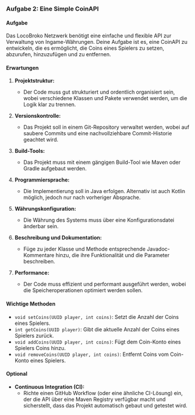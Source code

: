 ### Aufgabe 2: Eine Simple CoinAPI

#### Aufgabe
Das LocoBroko Netzwerk benötigt eine einfache und flexible API zur Verwaltung von Ingame-Währungen. Deine Aufgabe ist es, eine CoinAPI zu entwickeln, die es ermöglicht, die Coins eines Spielers zu setzen, abzurufen, hinzuzufügen und zu entfernen.

#### Erwartungen

1. **Projektstruktur:**
   - Der Code muss gut strukturiert und ordentlich organisiert sein, wobei verschiedene Klassen und Pakete verwendet werden, um die Logik klar zu trennen.

2. **Versionskontrolle:**
   - Das Projekt soll in einem Git-Repository verwaltet werden, wobei auf saubere Commits und eine nachvollziehbare Commit-Historie geachtet wird.

3. **Build-Tools:**
   - Das Projekt muss mit einem gängigen Build-Tool wie Maven oder Gradle aufgebaut werden.

4. **Programmiersprache:**
   - Die Implementierung soll in Java erfolgen. Alternativ ist auch Kotlin möglich, jedoch nur nach vorheriger Absprache.

5. **Währungskonfiguration:**
   - Die Währung des Systems muss über eine Konfigurationsdatei änderbar sein.

6. **Beschreibung und Dokumentation:**
   - Füge zu jeder Klasse und Methode entsprechende Javadoc-Kommentare hinzu, die ihre Funktionalität und die Parameter beschreiben.

7. **Performance:**
   - Der Code muss effizient und performant ausgeführt werden, wobei die Speicheroperationen optimiert werden sollen.

#### Wichtige Methoden

- `void setCoins(UUID player, int coins)`: Setzt die Anzahl der Coins eines Spielers.
- `int getCoins(UUID player)`: Gibt die aktuelle Anzahl der Coins eines Spielers zurück.
- `void addCoins(UUID player, int coins)`: Fügt dem Coin-Konto eines Spielers Coins hinzu.
- `void removeCoins(UUID player, int coins)`: Entfernt Coins vom Coin-Konto eines Spielers.

#### Optional

- **Continuous Integration (CI):**
  - Richte einen GitHub Workflow (oder eine ähnliche CI-Lösung) ein, der die API über eine Maven Registry verfügbar macht und sicherstellt, dass das Projekt automatisch gebaut und getestet wird.
